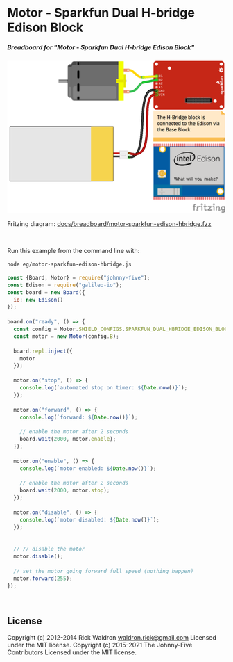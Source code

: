 <!--remove-start-->

# Motor - Sparkfun Dual H-bridge Edison Block

<!--remove-end-->






##### Breadboard for "Motor - Sparkfun Dual H-bridge Edison Block"



![docs/breadboard/motor-sparkfun-edison-hbridge.png](breadboard/motor-sparkfun-edison-hbridge.png)<br>

Fritzing diagram: [docs/breadboard/motor-sparkfun-edison-hbridge.fzz](breadboard/motor-sparkfun-edison-hbridge.fzz)

&nbsp;




Run this example from the command line with:
```bash
node eg/motor-sparkfun-edison-hbridge.js
```


```javascript
const {Board, Motor} = require("johnny-five");
const Edison = require("galileo-io");
const board = new Board({
  io: new Edison()
});

board.on("ready", () => {
  const config = Motor.SHIELD_CONFIGS.SPARKFUN_DUAL_HBRIDGE_EDISON_BLOCK;
  const motor = new Motor(config.B);

  board.repl.inject({
    motor
  });

  motor.on("stop", () => {
    console.log(`automated stop on timer: ${Date.now()}`);
  });

  motor.on("forward", () => {
    console.log(`forward: ${Date.now()}`);

    // enable the motor after 2 seconds
    board.wait(2000, motor.enable);
  });

  motor.on("enable", () => {
    console.log(`motor enabled: ${Date.now()}`);

    // enable the motor after 2 seconds
    board.wait(2000, motor.stop);
  });

  motor.on("disable", () => {
    console.log(`motor disabled: ${Date.now()}`);
  });


  // // disable the motor
  motor.disable();

  // set the motor going forward full speed (nothing happen)
  motor.forward(255);
});

```








&nbsp;

<!--remove-start-->

## License
Copyright (c) 2012-2014 Rick Waldron <waldron.rick@gmail.com>
Licensed under the MIT license.
Copyright (c) 2015-2021 The Johnny-Five Contributors
Licensed under the MIT license.

<!--remove-end-->
